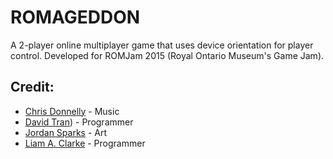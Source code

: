 # ROMAGEDDON
A 2-player online multiplayer game that uses device orientation for player control. Developed for ROMJam 2015 (Royal Ontario Museum's Game Jam).

## Credit:
- [Chris Donnelly](https://www.chrisdonnellymusic.com/) - Music
- [David Tran](https://github.com/eternallite)) - Programmer
- [Jordan Sparks](http://sparkcomic.com/) - Art
- [Liam A. Clarke](https://github.com/LiamAttClarke) - Programmer
